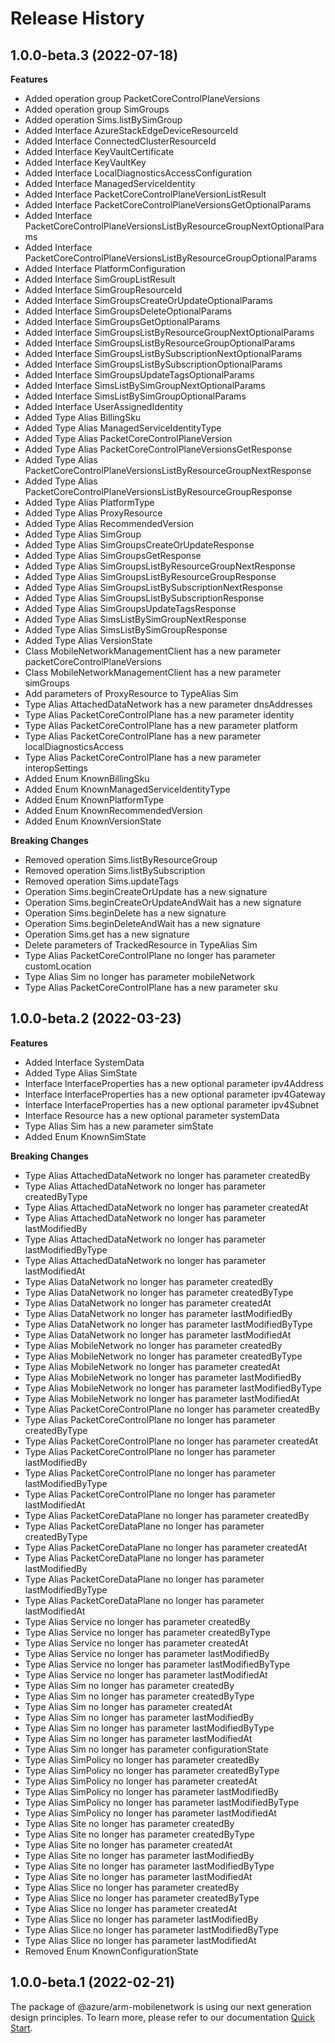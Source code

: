 # Release History
    
## 1.0.0-beta.3 (2022-07-18)
    
**Features**

  - Added operation group PacketCoreControlPlaneVersions
  - Added operation group SimGroups
  - Added operation Sims.listBySimGroup
  - Added Interface AzureStackEdgeDeviceResourceId
  - Added Interface ConnectedClusterResourceId
  - Added Interface KeyVaultCertificate
  - Added Interface KeyVaultKey
  - Added Interface LocalDiagnosticsAccessConfiguration
  - Added Interface ManagedServiceIdentity
  - Added Interface PacketCoreControlPlaneVersionListResult
  - Added Interface PacketCoreControlPlaneVersionsGetOptionalParams
  - Added Interface PacketCoreControlPlaneVersionsListByResourceGroupNextOptionalParams
  - Added Interface PacketCoreControlPlaneVersionsListByResourceGroupOptionalParams
  - Added Interface PlatformConfiguration
  - Added Interface SimGroupListResult
  - Added Interface SimGroupResourceId
  - Added Interface SimGroupsCreateOrUpdateOptionalParams
  - Added Interface SimGroupsDeleteOptionalParams
  - Added Interface SimGroupsGetOptionalParams
  - Added Interface SimGroupsListByResourceGroupNextOptionalParams
  - Added Interface SimGroupsListByResourceGroupOptionalParams
  - Added Interface SimGroupsListBySubscriptionNextOptionalParams
  - Added Interface SimGroupsListBySubscriptionOptionalParams
  - Added Interface SimGroupsUpdateTagsOptionalParams
  - Added Interface SimsListBySimGroupNextOptionalParams
  - Added Interface SimsListBySimGroupOptionalParams
  - Added Interface UserAssignedIdentity
  - Added Type Alias BillingSku
  - Added Type Alias ManagedServiceIdentityType
  - Added Type Alias PacketCoreControlPlaneVersion
  - Added Type Alias PacketCoreControlPlaneVersionsGetResponse
  - Added Type Alias PacketCoreControlPlaneVersionsListByResourceGroupNextResponse
  - Added Type Alias PacketCoreControlPlaneVersionsListByResourceGroupResponse
  - Added Type Alias PlatformType
  - Added Type Alias ProxyResource
  - Added Type Alias RecommendedVersion
  - Added Type Alias SimGroup
  - Added Type Alias SimGroupsCreateOrUpdateResponse
  - Added Type Alias SimGroupsGetResponse
  - Added Type Alias SimGroupsListByResourceGroupNextResponse
  - Added Type Alias SimGroupsListByResourceGroupResponse
  - Added Type Alias SimGroupsListBySubscriptionNextResponse
  - Added Type Alias SimGroupsListBySubscriptionResponse
  - Added Type Alias SimGroupsUpdateTagsResponse
  - Added Type Alias SimsListBySimGroupNextResponse
  - Added Type Alias SimsListBySimGroupResponse
  - Added Type Alias VersionState
  - Class MobileNetworkManagementClient has a new parameter packetCoreControlPlaneVersions
  - Class MobileNetworkManagementClient has a new parameter simGroups
  - Add parameters of ProxyResource to TypeAlias Sim
  - Type Alias AttachedDataNetwork has a new parameter dnsAddresses
  - Type Alias PacketCoreControlPlane has a new parameter identity
  - Type Alias PacketCoreControlPlane has a new parameter platform
  - Type Alias PacketCoreControlPlane has a new parameter localDiagnosticsAccess
  - Type Alias PacketCoreControlPlane has a new parameter interopSettings
  - Added Enum KnownBillingSku
  - Added Enum KnownManagedServiceIdentityType
  - Added Enum KnownPlatformType
  - Added Enum KnownRecommendedVersion
  - Added Enum KnownVersionState

**Breaking Changes**

  - Removed operation Sims.listByResourceGroup
  - Removed operation Sims.listBySubscription
  - Removed operation Sims.updateTags
  - Operation Sims.beginCreateOrUpdate has a new signature
  - Operation Sims.beginCreateOrUpdateAndWait has a new signature
  - Operation Sims.beginDelete has a new signature
  - Operation Sims.beginDeleteAndWait has a new signature
  - Operation Sims.get has a new signature
  - Delete parameters of TrackedResource in TypeAlias Sim
  - Type Alias PacketCoreControlPlane no longer has parameter customLocation
  - Type Alias Sim no longer has parameter mobileNetwork
  - Type Alias PacketCoreControlPlane has a new parameter sku
    
    
## 1.0.0-beta.2 (2022-03-23)
    
**Features**

  - Added Interface SystemData
  - Added Type Alias SimState
  - Interface InterfaceProperties has a new optional parameter ipv4Address
  - Interface InterfaceProperties has a new optional parameter ipv4Gateway
  - Interface InterfaceProperties has a new optional parameter ipv4Subnet
  - Interface Resource has a new optional parameter systemData
  - Type Alias Sim has a new parameter simState
  - Added Enum KnownSimState

**Breaking Changes**

  - Type Alias AttachedDataNetwork no longer has parameter createdBy
  - Type Alias AttachedDataNetwork no longer has parameter createdByType
  - Type Alias AttachedDataNetwork no longer has parameter createdAt
  - Type Alias AttachedDataNetwork no longer has parameter lastModifiedBy
  - Type Alias AttachedDataNetwork no longer has parameter lastModifiedByType
  - Type Alias AttachedDataNetwork no longer has parameter lastModifiedAt
  - Type Alias DataNetwork no longer has parameter createdBy
  - Type Alias DataNetwork no longer has parameter createdByType
  - Type Alias DataNetwork no longer has parameter createdAt
  - Type Alias DataNetwork no longer has parameter lastModifiedBy
  - Type Alias DataNetwork no longer has parameter lastModifiedByType
  - Type Alias DataNetwork no longer has parameter lastModifiedAt
  - Type Alias MobileNetwork no longer has parameter createdBy
  - Type Alias MobileNetwork no longer has parameter createdByType
  - Type Alias MobileNetwork no longer has parameter createdAt
  - Type Alias MobileNetwork no longer has parameter lastModifiedBy
  - Type Alias MobileNetwork no longer has parameter lastModifiedByType
  - Type Alias MobileNetwork no longer has parameter lastModifiedAt
  - Type Alias PacketCoreControlPlane no longer has parameter createdBy
  - Type Alias PacketCoreControlPlane no longer has parameter createdByType
  - Type Alias PacketCoreControlPlane no longer has parameter createdAt
  - Type Alias PacketCoreControlPlane no longer has parameter lastModifiedBy
  - Type Alias PacketCoreControlPlane no longer has parameter lastModifiedByType
  - Type Alias PacketCoreControlPlane no longer has parameter lastModifiedAt
  - Type Alias PacketCoreDataPlane no longer has parameter createdBy
  - Type Alias PacketCoreDataPlane no longer has parameter createdByType
  - Type Alias PacketCoreDataPlane no longer has parameter createdAt
  - Type Alias PacketCoreDataPlane no longer has parameter lastModifiedBy
  - Type Alias PacketCoreDataPlane no longer has parameter lastModifiedByType
  - Type Alias PacketCoreDataPlane no longer has parameter lastModifiedAt
  - Type Alias Service no longer has parameter createdBy
  - Type Alias Service no longer has parameter createdByType
  - Type Alias Service no longer has parameter createdAt
  - Type Alias Service no longer has parameter lastModifiedBy
  - Type Alias Service no longer has parameter lastModifiedByType
  - Type Alias Service no longer has parameter lastModifiedAt
  - Type Alias Sim no longer has parameter createdBy
  - Type Alias Sim no longer has parameter createdByType
  - Type Alias Sim no longer has parameter createdAt
  - Type Alias Sim no longer has parameter lastModifiedBy
  - Type Alias Sim no longer has parameter lastModifiedByType
  - Type Alias Sim no longer has parameter lastModifiedAt
  - Type Alias Sim no longer has parameter configurationState
  - Type Alias SimPolicy no longer has parameter createdBy
  - Type Alias SimPolicy no longer has parameter createdByType
  - Type Alias SimPolicy no longer has parameter createdAt
  - Type Alias SimPolicy no longer has parameter lastModifiedBy
  - Type Alias SimPolicy no longer has parameter lastModifiedByType
  - Type Alias SimPolicy no longer has parameter lastModifiedAt
  - Type Alias Site no longer has parameter createdBy
  - Type Alias Site no longer has parameter createdByType
  - Type Alias Site no longer has parameter createdAt
  - Type Alias Site no longer has parameter lastModifiedBy
  - Type Alias Site no longer has parameter lastModifiedByType
  - Type Alias Site no longer has parameter lastModifiedAt
  - Type Alias Slice no longer has parameter createdBy
  - Type Alias Slice no longer has parameter createdByType
  - Type Alias Slice no longer has parameter createdAt
  - Type Alias Slice no longer has parameter lastModifiedBy
  - Type Alias Slice no longer has parameter lastModifiedByType
  - Type Alias Slice no longer has parameter lastModifiedAt
  - Removed Enum KnownConfigurationState
    
    
## 1.0.0-beta.1 (2022-02-21)

The package of @azure/arm-mobilenetwork is using our next generation design principles. To learn more, please refer to our documentation [Quick Start](https://aka.ms/js-track2-quickstart).
